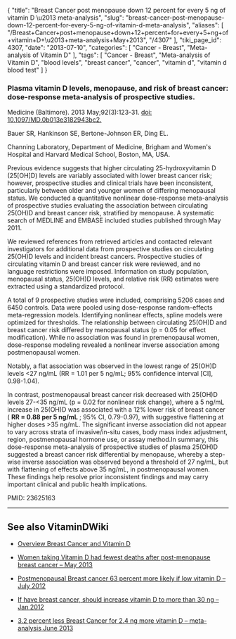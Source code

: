 {
    "title": "Breast Cancer post menopause down 12 percent for every 5 ng of vitamin D \u2013 meta-analysis",
    "slug": "breast-cancer-post-menopause-down-12-percent-for-every-5-ng-of-vitamin-d-meta-analysis",
    "aliases": [
        "/Breast+Cancer+post+menopause+down+12+percent+for+every+5+ng+of+vitamin+D+\u2013+meta-analysis+May+2013",
        "/4307"
    ],
    "tiki_page_id": 4307,
    "date": "2013-07-10",
    "categories": [
        "Cancer - Breast",
        "Meta-analysis of Vitamin D"
    ],
    "tags": [
        "Cancer - Breast",
        "Meta-analysis of Vitamin D",
        "blood levels",
        "breast cancer",
        "cancer",
        "vitamin d",
        "vitamin d blood test"
    ]
}


### Plasma vitamin D levels, menopause, and risk of breast cancer: dose-response meta-analysis of prospective studies.

Medicine (Baltimore). 2013 May;92(3):123-31. [doi: 10.1097/MD.0b013e3182943bc2.](https://doi.org/10.1097/MD.0b013e3182943bc2.)

Bauer SR, Hankinson SE, Bertone-Johnson ER, Ding EL.

Channing Laboratory, Department of Medicine, Brigham and Women's Hospital and Harvard Medical School, Boston, MA, USA.

Previous evidence suggests that higher circulating 25-hydroxyvitamin D (25<span>[OH]</span>D) levels are variably associated with lower breast cancer risk; however, prospective studies and clinical trials have been inconsistent, particularly between older and younger women of differing menopausal status. We conducted a quantitative nonlinear dose-response meta-analysis of prospective studies evaluating the association between circulating 25(OH)D and breast cancer risk, stratified by menopause. A systematic search of MEDLINE and EMBASE included studies published through May 2011. 

We reviewed references from retrieved articles and contacted relevant investigators for additional data from prospective studies on circulating 25(OH)D levels and incident breast cancers. Prospective studies of circulating vitamin D and breast cancer risk were reviewed, and no language restrictions were imposed. Information on study population, menopausal status, 25(OH)D levels, and relative risk (RR) estimates were extracted using a standardized protocol. 

A total of 9 prospective studies were included, comprising 5206 cases and 6450 controls. Data were pooled using dose-response random-effects meta-regression models. Identifying nonlinear effects, spline models were optimized for thresholds. The relationship between circulating 25(OH)D and breast cancer risk differed by menopausal status (p = 0.05 for effect modification). While no association was found in premenopausal women, dose-response modeling revealed a nonlinear inverse association among postmenopausal women. 

Notably, a flat association was observed in the lowest range of 25(OH)D levels <27 ng/mL (RR = 1.01 per 5 ng/mL; 95% confidence interval <span>[CI]</span>, 0.98-1.04). 

In contrast, postmenopausal breast cancer risk decreased with 25(OH)D levels 27-<35 ng/mL (p = 0.02 for nonlinear risk change), where a 5 ng/mL increase in 25(OH)D was associated with a 12% lower risk of breast cancer ( **RR = 0.88 per 5 ng/mL** ; 95% CI, 0.79-0.97), with suggestive flattening at higher doses >35 ng/mL. The significant inverse association did not appear to vary across strata of invasive/in-situ cases, body mass index adjustment, region, postmenopausal hormone use, or assay method.In summary, this dose-response meta-analysis of prospective studies of plasma 25(OH)D suggested a breast cancer risk differential by menopause, whereby a step-wise inverse association was observed beyond a threshold of 27 ng/mL, but with flattening of effects above 35 ng/mL, in postmenopausal women. These findings help resolve prior inconsistent findings and may carry important clinical and public health implications.

PMID:     23625163

---

## See also VitaminDWiki

* [Overview Breast Cancer and Vitamin D](/posts/overview-breast-cancer-and-vitamin-d)

* [Women taking Vitamin D had fewest deaths after post-menopause breast cancer – May 2013](/posts/women-taking-vitamin-d-had-fewest-deaths-after-post-menopause-breast-cancer)

* [Postmenopausal Breast cancer 63 percent more likely if low vitamin D – July 2012](/posts/postmenopausal-breast-cancer-63-percent-more-likely-if-low-vitamin-d)

* [If have breast cancer, should increase vitamin D to more than 30 ng – Jan 2012](/posts/if-have-breast-cancer-should-increase-vitamin-d-to-more-than-30-ng)

* [3.2 percent less Breast Cancer for 2.4 ng more vitamin D – meta-analysis June 2013](/posts/32-percent-less-breast-cancer-for-24-ng-more-vitamin-d-meta-analysis)